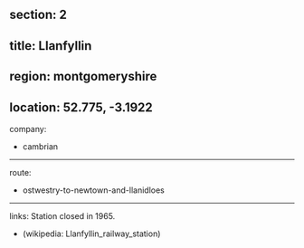 section: 2
----
title: Llanfyllin
----
region: montgomeryshire
----
location: 52.775, -3.1922
----
company:
- cambrian
----
route:
- ostwestry-to-newtown-and-llanidloes
----
links:
Station closed in 1965.
- (wikipedia: Llanfyllin_railway_station)
